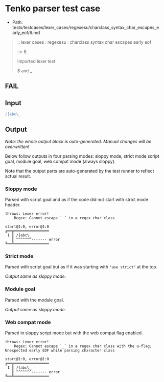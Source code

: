 # Tenko parser test case

- Path: tests/testcases/lexer_cases/regexesu/charclass_syntax_char_escapes_early_eof/6.md

> :: lexer cases : regexesu : charclass syntax char escapes early eof
>
> ::> 6
>
> Imported lexer test
>
> $ and _

## FAIL

## Input

`````js
/[abc\_
`````

## Output

_Note: the whole output block is auto-generated. Manual changes will be overwritten!_

Below follow outputs in four parsing modes: sloppy mode, strict mode script goal, module goal, web compat mode (always sloppy).

Note that the output parts are auto-generated by the test runner to reflect actual result.

### Sloppy mode

Parsed with script goal and as if the code did not start with strict mode header.

`````
throws: Lexer error!
    Regex: Cannot escape `_` in a regex char class

start@1:0, error@1:0
╔══╦════════════════
 1 ║ /[abc\_
   ║ ^^^^^^^------- error
╚══╩════════════════

`````

### Strict mode

Parsed with script goal but as if it was starting with `"use strict"` at the top.

_Output same as sloppy mode._

### Module goal

Parsed with the module goal.

_Output same as sloppy mode._

### Web compat mode

Parsed in sloppy script mode but with the web compat flag enabled.

`````
throws: Lexer error!
    Regex: Cannot escape `_` in a regex char class with the u-flag; Unexpected early EOF while parsing character class

start@1:0, error@1:0
╔══╦════════════════
 1 ║ /[abc\_
   ║ ^^^^^^^------- error
╚══╩════════════════

`````


